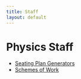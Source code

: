 ```yaml
---
title: Staff
layout: default
---
```

# Physics Staff

* [Seating Plan Generators](seating-plan.html)
* [Schemes of Work](sow.html)
